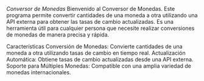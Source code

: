 *Conversor de Monedas*
Bienvenido al Conversor de Monedas. Este programa permite convertir cantidades de una moneda a otra utilizando una API externa para obtener las tasas de cambio actualizadas. Es una herramienta útil para cualquier persona que necesite realizar conversiones de monedas de manera precisa y rápida.

Características
Conversión de Monedas: Convierte cantidades de una moneda a otra utilizando tasas de cambio en tiempo real.
Actualización Automática: Obtiene tasas de cambio actualizadas desde una API externa.
Soporte para Múltiples Monedas: Compatible con una amplia variedad de monedas internacionales.
